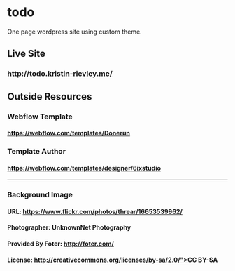 # todo
One page wordpress site using custom theme.

## Live Site
### http://todo.kristin-rievley.me/

## Outside Resources

### Webflow Template
#### https://webflow.com/templates/Donerun
### Template Author
#### https://webflow.com/templates/designer/6ixstudio
----------------------------
### Background Image
#### URL: https://www.flickr.com/photos/threar/16653539962/
#### Photographer: UnknownNet Photography
#### Provided By Foter: http://foter.com/
#### License: http://creativecommons.org/licenses/by-sa/2.0/">CC BY-SA
